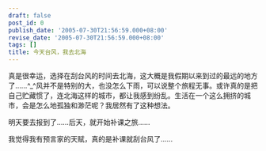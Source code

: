 ```yaml
---
draft: false
post_id: 0
publish_date: '2005-07-30T21:56:59.000+08:00'
revise_date: '2005-07-30T21:56:59.000+08:00'
tags: []
title: 今天台风，我去北海
---
```


真是很幸运，选择在刮台风的时间去北海，这大概是我假期以来到过的最远的地方了……^\_^风并不是特别的大，也没怎么下雨，可以说整个旅程无事。或许真的是把自己贮藏惯了，连北海这样的城市，都让我感到纷乱。生活在一个这么拥挤的城市，会是怎么地孤独和渺茫呢？我居然有了这种想法。

明天要去报到了……后天，就开始补课之旅……

我觉得我有预言家的天赋，真的是补课就刮台风了……
